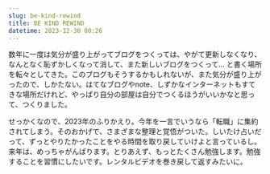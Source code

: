 ```yaml
---
slug: be-kind-rewind
title: BE KIND REWIND
datetime: 2023-12-30 00:26
---
```


数年に一度は気分が盛り上がってブログをつくっては、やがて更新しなくなり、なんとなく恥ずかしくなって消して、また新しいブログをつくって… と書く場所を転々としてきた。このブログもそうするかもしれないが、また気分が盛り上がったので、しかたない。はてなブログやnote、しずかなインターネットもすてきな場所だけれど、やっぱり自分の部屋は自分でつくるほうがいいかなと思って、つくりました。

せっかくなので、2023年のふりかえり。今年を一言でいうなら「転職」に集約されてしまう。そのおかげで、さまざまな整理と覚悟がついた。しいたけ占いだって、ずっとやりたかったことをやる時間を取り戻していけよと言っているし。来年は、めっちゃがんばります。とりあえず、もっとたくさん勉強します。勉強することを習慣にしたいです。レンタルビデオを巻き戻して返すみたいに。
